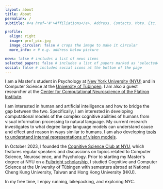 ```yaml
---
layout: about
title: About
permalink: /
subtitle: #<a href='#'>Affiliations</a>. Address. Contacts. Moto. Etc.

profile:
  align: right
  image: prof_pic.jpg
  image_circular: false # crops the image to make it circular
  more_info: > # e.g. address below picture

news: false # includes a list of news items
selected_papers: false # includes a list of papers marked as "selected={true}"
social: false # includes social icons at the bottom of the page
---
```


<!-- 
## Instructions:

Write your biography here. Tell the world about yourself. Link to your favorite [subreddit](http://reddit.com). You can put a picture in, too. The code is already in, just name your picture `prof_pic.jpg` and put it in the `img/` folder.

Put your address / P.O. box / other info right below your picture. You can also disable any of these elements by editing `profile` property of the YAML header of your `_pages/about.md`. Edit `_bibliography/papers.bib` and Jekyll will render your [publications page](/al-folio/publications/) automatically.

Link to your social media connections, too. This theme is set up to use [Font Awesome icons](https://fontawesome.com/) and [Academicons](https://jpswalsh.github.io/academicons/), like the ones below. Add your Facebook, Twitter, LinkedIn, Google Scholar, or just disable all of them. 
-->

I am a Master's student in Psychology at [New York University (NYU)](https://www.nyu.edu/) and in Computer Science at the [University of Tübingen](https://uni-tuebingen.de/en/). I am also a guest researcher at the [Center for Computational Neuroscience of the Flatiron Institute](https://www.simonsfoundation.org/flatiron/center-for-computational-neuroscience/).

I am interested in human and artificial intelligence and how to bridge the gap between the two. Specifically, I am interested in developing computational models of the complex cognitive abilities of humans from visual information processing to natural language. My current research investigates to what degree large language models can understand cause and effect and reason in ways similar to humans. I am also developing [tools to understand internal representations of vision models](https://github.com/plenoptic-org/plenoptic).

In October 2023, I founded the [Cognitive Science Club at NYU](https://haannaa.notion.site/Cognitive-Science-Club-NYU-b96d8d3c5a9b473f8afd7872a2bcae14), which features regular speakers and discussions on topics related to Computer Science, Neuroscience, and Psychology. Prior to starting my Master's degree at NYU on a [Fulbright scholarship](https://www.fulbrightprogram.org/), I studied Cognitive and Computer Science at the University of Tübingen with semesters abroad at National Cheng Kung University, Taiwan and Hong Kong University (HKU). 

In my free time, I enjoy running, bikepacking, and exploring NYC.
